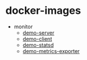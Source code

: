# docker-images

- monitor
  * [demo-server](./monitor/demo-server/)
  * [demo-client](./monitor/demo-client/)
  * [demo-statsd](./monitor/demo-statsd/)
  * [demo-metrics-exporter](./monitor/demo-metrics-exporter/)
